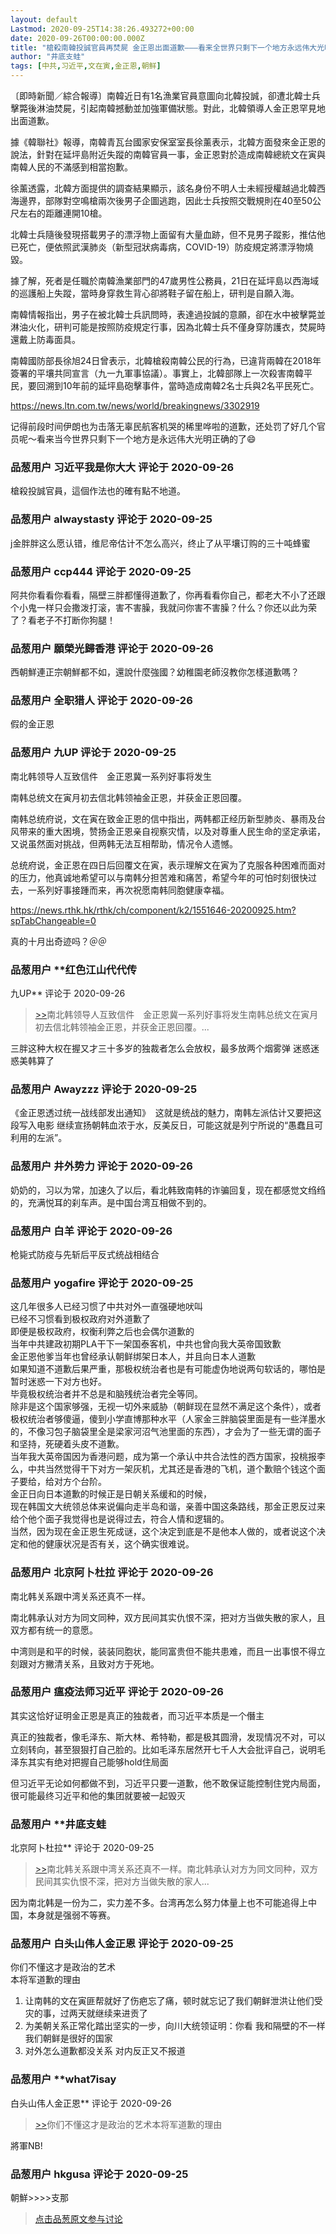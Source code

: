 ```yaml
---
layout: default
Lastmod: 2020-09-25T14:38:26.493272+00:00
date: 2020-09-26T00:00:00.000Z
title: "槍殺南韓投誠官員再焚屍 金正恩出面道歉———看来全世界只剩下一个地方永远伟大光明正确了😄"
author: "井底支蛙"
tags: [中共,习近平,文在寅,金正恩,朝鲜]
---
```


〔即時新聞／綜合報導〕南韓近日有1名漁業官員意圖向北韓投誠，卻遭北韓士兵擊斃後淋油焚屍，引起南韓撼動並加強軍備狀態。對此，北韓領導人金正恩罕見地出面道歉。  
  
據《韓聯社》報導，南韓青瓦台國家安保室室長徐薰表示，北韓方面發來金正恩的說法，針對在延坪島附近失蹤的南韓官員一事，金正恩對於造成南韓總統文在寅與南韓人民的不滿感到相當抱歉。  
  
徐薰透露，北韓方面提供的調查結果顯示，該名身份不明人士未經授權越過北韓西海邊界，部隊對空鳴槍兩次後男子企圖逃跑，因此士兵按照交戰規則在40至50公尺左右的距離連開10槍。  
  
北韓士兵隨後發現搭載男子的漂浮物上面留有大量血跡，但不見男子蹤影，推估他已死亡，便依照武漢肺炎（新型冠狀病毒病，COVID-19）防疫規定將漂浮物燒毀。  
  
據了解，死者是任職於南韓漁業部門的47歲男性公務員，21日在延坪島以西海域的巡護船上失蹤，當時身穿救生背心卻將鞋子留在船上，研判是自願入海。  
  
南韓情報指出，男子在被北韓士兵訊問時，表達過投誠的意願，卻在水中被擊斃並淋油火化，研判可能是按照防疫規定行事，因為北韓士兵不僅身穿防護衣，焚屍時還戴上防毒面具。  
  
南韓國防部長徐旭24日曾表示，北韓槍殺南韓公民的行為，已違背兩韓在2018年簽署的平壤共同宣言（九一九軍事協議）。事實上，北韓部隊上一次殺害南韓平民，要回溯到10年前的延坪島砲擊事件，當時造成南韓2名士兵與2名平民死亡。  
  
https://news.ltn.com.tw/news/world/breakingnews/3302919  
  
记得前段时间伊朗也为击落无辜民航客机哭的稀里哗啦的道歉，还处罚了好几个官员呢～看来当今世界只剩下一个地方是永远伟大光明正确的了😄

            
### 品葱用户 **习近平我是你大大** 评论于 2020-09-26
        
槍殺投誠官員，這個作法也的確有點不地道。
        


            
### 品葱用户 **alwaystasty** 评论于 2020-09-25
        
j金胖胖这么愿认错，维尼帝估计不怎么高兴，终止了从平壤订购的三十吨蜂蜜
        


            
### 品葱用户 **ccp444** 评论于 2020-09-25
        
阿共你看看你看看，隔壁三胖都懂得道歉了，你再看看你自己，都老大不小了还跟个小鬼一样只会撒泼打滚，害不害臊，我就问你害不害臊？什么？你还以此为荣了？看老子不打断你狗腿！
        


            
### 品葱用户 **願榮光歸香港** 评论于 2020-09-26
        
西朝鮮連正宗朝鮮都不如，還說什麼強國？幼稚園老師沒教你怎樣道歉嗎？
        


            
### 品葱用户 **全职猎人** 评论于 2020-09-26
        
假的金正恩
        


            
### 品葱用户 **九UP** 评论于 2020-09-25
        
南北韩领导人互致信件　金正恩冀一系列好事将发生  
  
南韩总统文在寅月初去信北韩领袖金正恩，并获金正恩回覆。  
  
南韩总统府说，文在寅在致金正恩的信中指出，两韩都正经历新型肺炎、暴雨及台风带来的重大困境，赞扬金正恩亲自视察灾情，以及对尊重人民生命的坚定承诺，又说虽然面对挑战，但两韩无法互相帮助，情况令人遗憾。  
  
总统府说，金正恩在四日后回覆文在寅，表示理解文在寅为了克服各种困难而面对的压力，他真诚地希望可以与南韩分担苦难和痛苦，希望今年的可怕时刻很快过去，一系列好事接踵而来，再次祝愿南韩同胞健康幸福。  
  
https://news.rthk.hk/rthk/ch/component/k2/1551646-20200925.htm?spTabChangeable=0  
  
真的十月出奇迹吗？＠＠
        


            
### 品葱用户 **红色江山代代传 
九UP** 评论于 2020-09-26
        
> [\>>]( "/article/item_id-503518#")南北韩领导人互致信件　金正恩冀一系列好事将发生南韩总统文在寅月初去信北韩领袖金正恩，并获金正恩回覆。...

  
  
三胖这种大权在握又才三十多岁的独裁者怎么会放权，最多放两个烟雾弹 迷惑迷惑美韩算了
        


            
### 品葱用户 **Awayzzz** 评论于 2020-09-25
        
《金正恩透过统一战线部发出通知》  这就是统战的魅力，南韩左派估计又要把这段写入电影 继续宣扬朝韩血浓于水，反美反日，可能这就是列宁所说的“愚蠢且可利用的左派”。
        


            
### 品葱用户 **井外势力** 评论于 2020-09-26
        
奶奶的，习以为常，加速久了以后，看北韩致南韩的诈骗回复，现在都感觉文绉绉的，充满悦耳的刹车声。是中国台湾互相做不到的。
        


            
### 品葱用户 **白羊** 评论于 2020-09-26
        
枪毙式防疫与先斩后平反式统战相结合
        


            
### 品葱用户 **yogafire** 评论于 2020-09-25
        
这几年很多人已经习惯了中共对外一直强硬地吠叫  
已经不习惯看到极权政府对外道歉了  
即便是极权政府，权衡利弊之后也会偶尔道歉的  
当年中共建政初期PLA干下一架国泰客机，中共也曾向我大英帝国致歉  
金正恩他爹当年也曾经承认朝鲜绑架日本人，并且向日本人道歉  
如果知道不道歉后果严重，那极权统治者也是有可能虚伪地说两句软话的，哪怕是暂时迷惑一下对方也好。  
毕竟极权统治者并不总是和脑残统治者完全等同。  
除非是这个国家够强，无视一切外来威胁（朝鲜现在显然不满足这个条件），或者极权统治者够傻逼，傻到小学直博那种水平（人家金三胖脑袋里面是有一些洋墨水的，不像习包子脑袋里全是梁家河沼气池里面的东西），才会为了一些无谓的面子和坚持，死硬着头皮不道歉。  
当年我大英帝国因为香港问题，成为第一个承认中共合法性的西方国家，投桃报李么，中共当然觉得干下对方一架灰机，尤其还是香港的飞机，道个歉赔个钱这个面子要给，给对方个台阶。  
金正日向日本道歉的时候正是日朝关系缓和的时候，  
现在韩国文大统领总体来说偏向走半岛和谐，亲善中国这条路线，那金正恩反过来给个他个面子我觉得也是说得过去，符合人情和逻辑的。  
当然，因为现在金正恩生死成谜，这个决定到底是不是他本人做的，或者说这个决定和他的健康状况是否有关，这个确实很难说。
        


            
### 品葱用户 **北京阿卜杜拉** 评论于 2020-09-26
        
南北韩关系跟中湾关系还真不一样。  
  
南北韩承认对方为同文同种，双方民间其实仇恨不深，把对方当做失散的家人，且双方都有统一的意愿。  
  
中湾则是和平的时候，装装同胞状，能同富贵但不能共患难，而且一出事恨不得立刻跟对方撇清关系，且致对方于死地。
        


            
### 品葱用户 **瘟疫法师习近平** 评论于 2020-09-26
        
其实这恰好证明金正恩是真正的独裁者，而习近平本质是一个僭主  
  
真正的独裁者，像毛泽东、斯大林、希特勒，都是极其圆滑，发现情况不对，可以立刻转向，甚至狠狠打自己脸的。比如毛泽东居然开七千人大会批评自己，说明毛泽东其实有绝对把握自己能够hold住局面  
  
但习近平无论如何都做不到，习近平只要一道歉，他不敢保证能控制住党内局面，很可能最终习近平和他的集团就要被一起毁灭
        


            
### 品葱用户 **井底支蛙 
北京阿卜杜拉** 评论于 2020-09-25
        
> [\>>]( "/article/item_id-503539#")南北韩关系跟中湾关系还真不一样。南北韩承认对方为同文同种，双方民间其实仇恨不深，把对方当做失散的家人...

  
因为南北韩是一份为二，实力差不多。台湾再怎么努力体量上也不可能追得上中国，本身就是强弱不等赛。
        


            
### 品葱用户 **白头山伟人金正恩** 评论于 2020-09-25
        
你们不懂这才是政治的艺术  
本将军道歉的理由  

1.  让南韩的文在寅匪帮就好了伤疤忘了痛，顿时就忘记了我们朝鲜泄洪让他们受灾的事，过两天就继续来进贡了
2.  为美朝关系正常化踏出坚实的一步，向川大统领证明：你看 我和隔壁的不一样 我们朝鲜是很好的国家
3.  对外怎么道歉都没关系 对内反正又不报道
        


            
### 品葱用户 **what7isay 
白头山伟人金正恩** 评论于 2020-09-26
        
> [\>>]( "/article/item_id-503568#")你们不懂这才是政治的艺术本将军道歉的理由

  
  
將軍NB!
        


            
### 品葱用户 **hkgusa** 评论于 2020-09-25
        
朝鮮>>>>支那
        






> [点击品葱原文参与讨论](https://pincong.rocks/article/24465)

